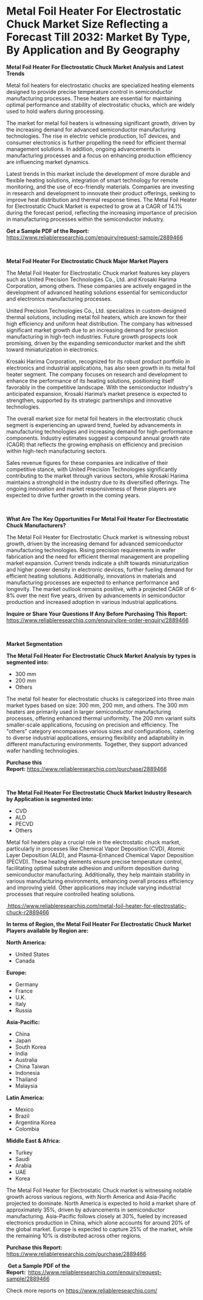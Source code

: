 <p><h1>Metal Foil Heater For Electrostatic Chuck Market Size Reflecting a Forecast Till 2032: Market By Type, By Application and By Geography</h1></p><p><strong>Metal Foil Heater For Electrostatic Chuck Market Analysis and Latest Trends</strong></p>
<p><p>Metal foil heaters for electrostatic chucks are specialized heating elements designed to provide precise temperature control in semiconductor manufacturing processes. These heaters are essential for maintaining optimal performance and stability of electrostatic chucks, which are widely used to hold wafers during processing. </p><p>The market for metal foil heaters is witnessing significant growth, driven by the increasing demand for advanced semiconductor manufacturing technologies. The rise in electric vehicle production, IoT devices, and consumer electronics is further propelling the need for efficient thermal management solutions. In addition, ongoing advancements in manufacturing processes and a focus on enhancing production efficiency are influencing market dynamics.</p><p>Latest trends in this market include the development of more durable and flexible heating solutions, integration of smart technology for remote monitoring, and the use of eco-friendly materials. Companies are investing in research and development to innovate their product offerings, seeking to improve heat distribution and thermal response times. The Metal Foil Heater for Electrostatic Chuck Market is expected to grow at a CAGR of 14.1% during the forecast period, reflecting the increasing importance of precision in manufacturing processes within the semiconductor industry.</p></p>
<p><strong>Get a Sample PDF of the Report:&nbsp;</strong> <a href="https://www.reliableresearchiq.com/enquiry/request-sample/2889466?utm_campaign=2265&utm_medium=2&utm_source=Github&utm_content=ia&utm_term=14032025&utm_id=metal-foil-heater-for-electrostatic-chuck">https://www.reliableresearchiq.com/enquiry/request-sample/2889466</a></p>
<p>&nbsp;</p>
<p><strong>Metal Foil Heater For Electrostatic Chuck Major Market Players</strong></p>
<p><p>The Metal Foil Heater for Electrostatic Chuck market features key players such as United Precision Technologies Co., Ltd. and Krosaki Harima Corporation, among others. These companies are actively engaged in the development of advanced heating solutions essential for semiconductor and electronics manufacturing processes.</p><p>United Precision Technologies Co., Ltd. specializes in custom-designed thermal solutions, including metal foil heaters, which are known for their high efficiency and uniform heat distribution. The company has witnessed significant market growth due to an increasing demand for precision manufacturing in high-tech industries. Future growth prospects look promising, driven by the expanding semiconductor market and the shift toward miniaturization in electronics.</p><p>Krosaki Harima Corporation, recognized for its robust product portfolio in electronics and industrial applications, has also seen growth in its metal foil heater segment. The company focuses on research and development to enhance the performance of its heating solutions, positioning itself favorably in the competitive landscape. With the semiconductor industry's anticipated expansion, Krosaki Harima’s market presence is expected to strengthen, supported by its strategic partnerships and innovative technologies.</p><p>The overall market size for metal foil heaters in the electrostatic chuck segment is experiencing an upward trend, fueled by advancements in manufacturing technologies and increasing demand for high-performance components. Industry estimates suggest a compound annual growth rate (CAGR) that reflects the growing emphasis on efficiency and precision within high-tech manufacturing sectors.</p><p>Sales revenue figures for these companies are indicative of their competitive stance, with United Precision Technologies significantly contributing to the market through various sectors, while Krosaki Harima maintains a stronghold in the industry due to its diversified offerings. The ongoing innovation and market responsiveness of these players are expected to drive further growth in the coming years.</p></p>
<p>&nbsp;</p>
<p><strong>What Are The Key Opportunities For Metal Foil Heater For Electrostatic Chuck Manufacturers?</strong></p>
<p><p>The Metal Foil Heater for Electrostatic Chuck market is witnessing robust growth, driven by the increasing demand for advanced semiconductor manufacturing technologies. Rising precision requirements in wafer fabrication and the need for efficient thermal management are propelling market expansion. Current trends indicate a shift towards miniaturization and higher power density in electronic devices, further fueling demand for efficient heating solutions. Additionally, innovations in materials and manufacturing processes are expected to enhance performance and longevity. The market outlook remains positive, with a projected CAGR of 6-8% over the next five years, driven by advancements in semiconductor production and increased adoption in various industrial applications.</p></p>
<p><strong>Inquire or Share Your Questions If Any Before Purchasing This Report:</strong> <a href="https://www.reliableresearchiq.com/enquiry/pre-order-enquiry/2889466?utm_campaign=2265&utm_medium=2&utm_source=Github&utm_content=ia&utm_term=14032025&utm_id=metal-foil-heater-for-electrostatic-chuck">https://www.reliableresearchiq.com/enquiry/pre-order-enquiry/2889466</a></p>
<p>&nbsp;</p>
<p><strong>Market Segmentation</strong></p>
<p><strong>The Metal Foil Heater For Electrostatic Chuck Market Analysis by types is segmented into:</strong></p>
<p><ul><li>300 mm</li><li>200 mm</li><li>Others</li></ul></p>
<p><p>The metal foil heater for electrostatic chucks is categorized into three main market types based on size: 300 mm, 200 mm, and others. The 300 mm heaters are primarily used in larger semiconductor manufacturing processes, offering enhanced thermal uniformity. The 200 mm variant suits smaller-scale applications, focusing on precision and efficiency. The "others" category encompasses various sizes and configurations, catering to diverse industrial applications, ensuring flexibility and adaptability in different manufacturing environments. Together, they support advanced wafer handling technologies.</p></p>
<p><strong>Purchase this Report:&nbsp;</strong><a href="https://www.reliableresearchiq.com/purchase/2889466?utm_campaign=2265&utm_medium=2&utm_source=Github&utm_content=ia&utm_term=14032025&utm_id=metal-foil-heater-for-electrostatic-chuck">https://www.reliableresearchiq.com/purchase/2889466</a></p>
<p>&nbsp;</p>
<p><strong>The Metal Foil Heater For Electrostatic Chuck Market Industry Research by Application is segmented into:</strong></p>
<p><ul><li>CVD</li><li>ALD</li><li>PECVD</li><li>Others</li></ul></p>
<p><p>Metal foil heaters play a crucial role in the electrostatic chuck market, particularly in processes like Chemical Vapor Deposition (CVD), Atomic Layer Deposition (ALD), and Plasma-Enhanced Chemical Vapor Deposition (PECVD). These heating elements ensure precise temperature control, facilitating optimal substrate adhesion and uniform deposition during semiconductor manufacturing. Additionally, they help maintain stability in various manufacturing environments, enhancing overall process efficiency and improving yield. Other applications may include varying industrial processes that require controlled heating solutions.</p></p>
<p><a href="https://www.reliableresearchiq.com/metal-foil-heater-for-electrostatic-chuck-r2889466?utm_campaign=2265&utm_medium=2&utm_source=Github&utm_content=ia&utm_term=14032025&utm_id=metal-foil-heater-for-electrostatic-chuck">&nbsp;https://www.reliableresearchiq.com/metal-foil-heater-for-electrostatic-chuck-r2889466</a></p>
<p><strong>In terms of Region, the Metal Foil Heater For Electrostatic Chuck Market Players available by Region are:</strong></p>
<p>
    <p> <strong> North America: </strong>
        <ul>
            <li>United States</li>
            <li>Canada</li>
        </ul>
        </p> 
    <p> <strong> Europe: </strong>
        <ul>
            <li>Germany</li>
            <li>France</li>
            <li>U.K.</li>
            <li>Italy</li>
            <li>Russia</li>
        </ul>
        </p> 
    <p> <strong> Asia-Pacific: </strong>
        <ul>
            <li>China</li>
            <li>Japan</li>
            <li>South Korea</li>
            <li>India</li>
            <li>Australia</li>
            <li>China Taiwan</li>
            <li>Indonesia</li>
            <li>Thailand</li>
            <li>Malaysia</li>
        </ul>
        </p> 
    <p> <strong> Latin America: </strong>
        <ul>
            <li>Mexico</li>
            <li>Brazil</li>
            <li>Argentina Korea</li>
            <li>Colombia</li>
        </ul>
        </p> 
    <p> <strong> Middle East & Africa: </strong>
        <ul>
            <li>Turkey</li>
            <li>Saudi</li>
            <li>Arabia</li>
            <li>UAE</li>
            <li>Korea</li>
        </ul>
    </p>
    </p>
<p><p>The Metal Foil Heater for Electrostatic Chuck market is witnessing notable growth across various regions, with North America and Asia-Pacific projected to dominate. North America is expected to hold a market share of approximately 35%, driven by advancements in semiconductor manufacturing. Asia-Pacific follows closely at 30%, fueled by increased electronics production in China, which alone accounts for around 20% of the global market. Europe is expected to capture 25% of the market, while the remaining 10% is distributed across other regions.</p></p>
<p><strong>Purchase this Report: </strong><a href="https://www.reliableresearchiq.com/purchase/2889466?utm_campaign=2265&utm_medium=2&utm_source=Github&utm_content=ia&utm_term=14032025&utm_id=metal-foil-heater-for-electrostatic-chuck">https://www.reliableresearchiq.com/purchase/2889466</a></p>
<p>&nbsp;<strong>Get a Sample PDF of the Report:&nbsp;&nbsp;</strong><a href="https://www.reliableresearchiq.com/enquiry/request-sample/2889466?utm_campaign=2265&utm_medium=2&utm_source=Github&utm_content=ia&utm_term=14032025&utm_id=metal-foil-heater-for-electrostatic-chuck">https://www.reliableresearchiq.com/enquiry/request-sample/2889466</a></p>
<p><strong></strong></p>
<p>Check more reports on <a href="https://www.reliableresearchiq.com/?utm_campaign=2265&utm_medium=2&utm_source=Github&utm_content=ia&utm_term=14032025&utm_id=metal-foil-heater-for-electrostatic-chuck">https://www.reliableresearchiq.com/</a></p>
